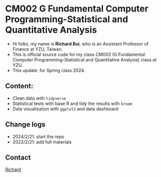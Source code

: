 # CM002 G Fundamental Computer Programming-Statistical and Quantitative Analysis

- Hi folks, my name is **Richard Bui**, who is an Assistant Professor of Finance at YZU, Taiwan. 
- This is official source code for my class CM002 (G Fundamental Computer Programming–Statistical and Quantitative Analysis) class at YZU.
- This update: for Spring class 2024.

## Content:

- Clean data with `tidyverse`
- Statistical tests with base R and tidy the results with `broom`
- Data visualization with `ggplot2` and data dashboard


## Change logs

- 2024/2/21: start the repo
- 2022/2/21: add full materials


## Contact

[Richard](https://diengiau.github.io/)


